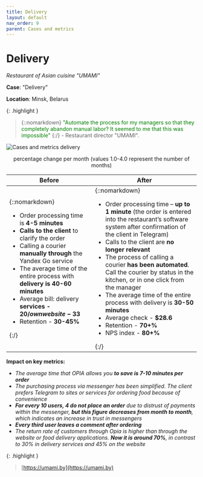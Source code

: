 ```yaml
---
title: Delivery
layout: default
nav_order: 9
parent: Cases and metrics
---
```


# Delivery

_Restaurant of Asian cuisine "UMAMI"_

**Case**: "Delivery"

**Location**: Minsk, Belarus

{: .highlight }
> {::nomarkdown} <font color="green">"Automate the process for my managers so that they completely abandon manual labor? It seemed to me that this was impossible"</font> {:/} - Restaurant director "UMAMI".

![Cases and metrics delivery](/en/assets/images/cases_and_metrics_delivery.png "Cases and metrics delivery")
<p style="text-align:center">percentage change per month (values 1.0-4.0 represent the number of months)</p>

| Before | After |
| ----------- | ----------- |
| {::nomarkdown} <ul><li>Order processing time is <b>4-5 minutes</b></li><li><b>Calls to the client</b> to clarify the order</li><li>Calling a courier <b>manually through</b> the Yandex Go service</li><li>The average time of the entire process with <b>delivery is 40-60 minutes</b></li><li>Average bill: delivery <b>services - 20$/own website - 33$</b></li><li>Retention - <b>30-45%</b></li></ul> {:/}| {::nomarkdown} <ul><li>Order processing time – <b>up to 1 minute</b> (the order is entered into the restaurant’s software system after confirmation of the client in Telegram)</li><li>Calls to the client are <b>no longer relevant</b></li><li>The process of calling a courier <b>has been automated</b>. Call the courier by status in the kitchen, or in one click from the manager</li><li>The average time of the entire process with delivery is <b>30-50 minutes</b></li><li>Average check - <b>$28.6</b></li><li>Retention - <b>70+%</b></li><li>NPS index - <b>80+%</b></li></ul> {:/} |

**Impact on key metrics:**
- _The average time that OPIA allows you **to save is 7-10 minutes per order**_
- _The purchasing process via messenger has been simplified. The client prefers Telegram to sites or services for ordering food because of convenience_
- _**For every 10 users, 4 do not place an order** due to distrust of payments within the messenger, **but this figure decreases from month to month**, which indicates an increase in trust in messengers_
- _**Every third user leaves a comment after ordering**_
- _The return rate of customers through Opia is higher than through the website or food delivery applications. **Now it is around 70%**, in contrast to 30% in delivery services and 45% on the website_

{: .highlight }
> [https://umami.by](https://umami.by)
